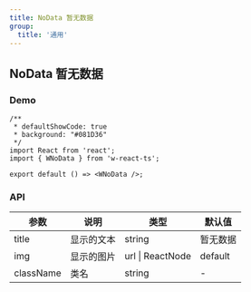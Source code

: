```yaml
---
title: NoData 暂无数据
group: 
  title: '通用'
---
```


## NoData 暂无数据

### Demo
```tsx
/**
 * defaultShowCode: true
 * background: "#081D36"
 */
import React from 'react';
import { WNoData } from 'w-react-ts';

export default () => <WNoData />;
```

### API
|参数|说明|类型|默认值|
|--|--|--|--|
|title|显示的文本|string|暂无数据|
|img|显示的图片|url \| ReactNode|default|
|className|类名|string|-|